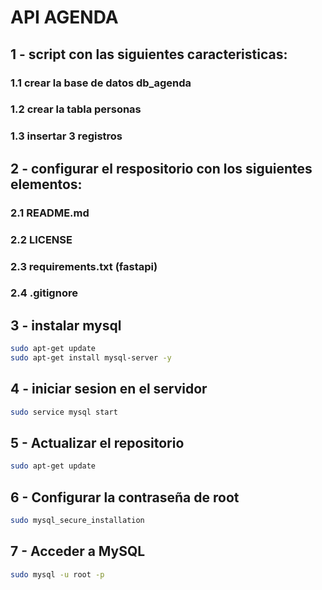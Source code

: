 # API AGENDA

## 1 - script con las siguientes caracteristicas:
### 1.1 crear la base de datos db_agenda
### 1.2 crear la tabla personas
### 1.3 insertar 3 registros

## 2 - configurar el respositorio con los siguientes elementos:
### 2.1 README.md
### 2.2 LICENSE
### 2.3 requirements.txt (fastapi)
### 2.4 .gitignore

## 3 - instalar mysql
````bash
sudo apt-get update
sudo apt-get install mysql-server -y
````
## 4 - iniciar sesion en el servidor
````bash
sudo service mysql start
````
## 5 - Actualizar el repositorio
````bash 
sudo apt-get update
````
## 6 - Configurar la contraseña de root 
````bash
sudo mysql_secure_installation
````
## 7 - Acceder a MySQL 
```` bash
sudo mysql -u root -p
````